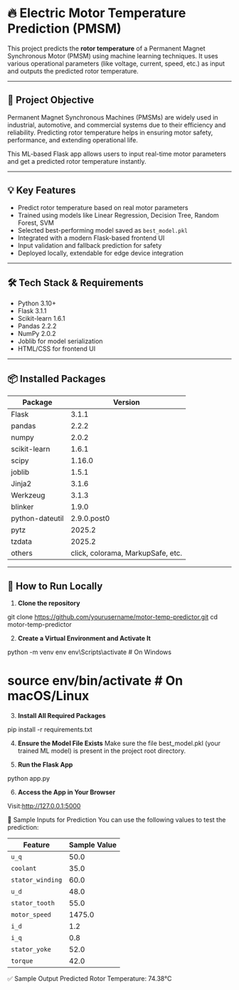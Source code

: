 # 🔥 Electric Motor Temperature Prediction (PMSM)

This project predicts the **rotor temperature** of a Permanent Magnet Synchronous Motor (PMSM) using machine learning techniques. It uses various operational parameters (like voltage, current, speed, etc.) as input and outputs the predicted rotor temperature.

---

## 📌 Project Objective

Permanent Magnet Synchronous Machines (PMSMs) are widely used in industrial, automotive, and commercial systems due to their efficiency and reliability. Predicting rotor temperature helps in ensuring motor safety, performance, and extending operational life.

This ML-based Flask app allows users to input real-time motor parameters and get a predicted rotor temperature instantly.

---

## 💡 Key Features

- Predict rotor temperature based on real motor parameters  
- Trained using models like Linear Regression, Decision Tree, Random Forest, SVM  
- Selected best-performing model saved as `best_model.pkl`  
- Integrated with a modern Flask-based frontend UI  
- Input validation and fallback prediction for safety  
- Deployed locally, extendable for edge device integration  

---

## 🛠 Tech Stack & Requirements

- Python 3.10+
- Flask 3.1.1
- Scikit-learn 1.6.1
- Pandas 2.2.2
- NumPy 2.0.2
- Joblib for model serialization
- HTML/CSS for frontend UI

---

## 📦 Installed Packages

| Package         | Version   |
|-----------------|-----------|
| Flask           | 3.1.1     |
| pandas          | 2.2.2     |
| numpy           | 2.0.2     |
| scikit-learn    | 1.6.1     |
| scipy           | 1.16.0    |
| joblib          | 1.5.1     |
| Jinja2          | 3.1.6     |
| Werkzeug        | 3.1.3     |
| blinker         | 1.9.0     |
| python-dateutil | 2.9.0.post0 |
| pytz            | 2025.2    |
| tzdata          | 2025.2    |
| others          | click, colorama, MarkupSafe, etc.

---

## 🚀 How to Run Locally

1. **Clone the repository**

git clone https://github.com/yourusername/motor-temp-predictor.git
cd motor-temp-predictor

2. **Create a Virtual Environment and Activate It**

python -m venv env
env\Scripts\activate        # On Windows
# source env/bin/activate   # On macOS/Linux

3. **Install All Required Packages**

pip install -r requirements.txt

4. **Ensure the Model File Exists**
Make sure the file best_model.pkl (your trained ML model) is present in the project root directory.

5. **Run the Flask App**

python app.py

6. **Access the App in Your Browser**

Visit:http://127.0.0.1:5000 


🧪 Sample Inputs for Prediction
You can use the following values to test the prediction:

| **Feature**      | **Sample Value** |
| ---------------- | ---------------- |
| `u_q`            | 50.0             |
| `coolant`        | 35.0             |
| `stator_winding` | 60.0             |
| `u_d`            | 48.0             |
| `stator_tooth`   | 55.0             |
| `motor_speed`    | 1475.0           |
| `i_d`            | 1.2              |
| `i_q`            | 0.8              |
| `stator_yoke`    | 52.0             |
| `torque`         | 42.0             |

✅ Sample Output
Predicted Rotor Temperature: 74.38°C


